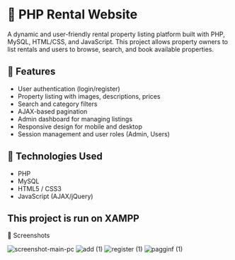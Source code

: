 # 🏡 PHP Rental Website

A dynamic and user-friendly rental property listing platform built with PHP, MySQL, HTML/CSS, and JavaScript. This project allows property owners to list rentals and users to browse, search, and book available properties.

## 🚀 Features

- User authentication (login/register)
- Property listing with images, descriptions, prices
- Search and category filters
- AJAX-based pagination
- Admin dashboard for managing listings
- Responsive design for mobile and desktop
- Session management and user roles (Admin, Users)

## 🧰 Technologies Used

- PHP
- MySQL
- HTML5 / CSS3
- JavaScript (AJAX/jQuery)

## This project is run on XAMPP

📸 Screenshots

![screenshot-main-pc](https://github.com/user-attachments/assets/8f63c06f-d447-4468-8ecf-04158195e8ea)
![add (1)](https://github.com/user-attachments/assets/94303e38-e545-483e-bf0f-ffe882d556a6)
![register (1)](https://github.com/user-attachments/assets/c70dbd18-8ddc-4259-b680-de806e50a263)
![pagginf (1)](https://github.com/user-attachments/assets/af59c874-4d0c-48ce-8935-29f94a3b7aa1)



